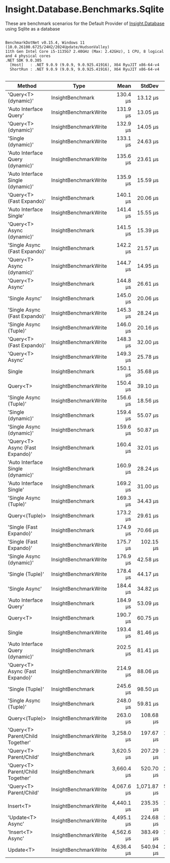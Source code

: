 ﻿# Insight.Database.Benchmarks.Sqlite

These are benchmark scenarios for the Default Provider of [Insight.Database](https://github.com/jonwagner/Insight.Database) using Sqlite as a database

```

BenchmarkDotNet v0.15.4, Windows 11 (10.0.26100.6725/24H2/2024Update/HudsonValley)
11th Gen Intel Core i5-1135G7 2.40GHz (Max: 2.42GHz), 1 CPU, 8 logical and 4 physical cores
.NET SDK 9.0.305
  [Host]   : .NET 9.0.9 (9.0.9, 9.0.925.41916), X64 RyuJIT x86-64-v4
  ShortRun : .NET 9.0.9 (9.0.9, 9.0.925.41916), X64 RyuJIT x86-64-v4


```
| Method                            | Type                  | Mean       | StdDev      | Error     | Median     | Min        | Max        | Op/s    | Allocated |
|---------------------------------- |---------------------- |-----------:|------------:|----------:|-----------:|-----------:|-----------:|--------:|----------:|
| &#39;Query&lt;T&gt; (dynamic)&#39;              | InsightBenchmark      |   130.4 μs |    13.12 μs |   6.90 μs |   130.4 μs |   108.7 μs |   167.6 μs | 7,668.3 |   7.62 KB |
| &#39;Auto Interface Query&#39;            | InsightBenchmarkWrite |   131.9 μs |    13.05 μs |   6.69 μs |   132.3 μs |   113.9 μs |   167.2 μs | 7,583.9 |   8.12 KB |
| &#39;Query&lt;T&gt; (dynamic)&#39;              | InsightBenchmarkWrite |   132.9 μs |    14.05 μs |   7.39 μs |   130.3 μs |   111.4 μs |   170.1 μs | 7,527.1 |   7.62 KB |
| &#39;Single (dynamic)&#39;                | InsightBenchmarkWrite |   133.1 μs |    24.63 μs |  12.78 μs |   127.7 μs |   110.3 μs |   227.4 μs | 7,514.9 |   7.63 KB |
| &#39;Auto Interface Query (dynamic)&#39;  | InsightBenchmarkWrite |   135.6 μs |    23.61 μs |  12.25 μs |   131.5 μs |   109.8 μs |   218.7 μs | 7,373.1 |   7.94 KB |
| &#39;Auto Interface Single (dynamic)&#39; | InsightBenchmarkWrite |   135.9 μs |    15.59 μs |   8.09 μs |   133.3 μs |   114.4 μs |   175.1 μs | 7,356.9 |   7.94 KB |
| &#39;Query&lt;T&gt; (Fast Expando)&#39;         | InsightBenchmark      |   140.1 μs |    20.06 μs |  10.41 μs |   134.9 μs |   112.8 μs |   190.7 μs | 7,140.2 |   7.62 KB |
| &#39;Auto Interface Single&#39;           | InsightBenchmarkWrite |   141.4 μs |    15.55 μs |   8.17 μs |   135.7 μs |   119.8 μs |   194.6 μs | 7,074.0 |   8.12 KB |
| &#39;Query&lt;T&gt; Async (dynamic)&#39;        | InsightBenchmark      |   141.5 μs |    15.39 μs |   7.99 μs |   139.2 μs |   116.4 μs |   187.3 μs | 7,067.1 |   8.06 KB |
| &#39;Single Async (Fast Expando)&#39;     | InsightBenchmark      |   142.2 μs |    21.57 μs |  11.20 μs |   137.1 μs |   114.6 μs |   206.9 μs | 7,034.6 |   8.06 KB |
| &#39;Query&lt;T&gt; Async (dynamic)&#39;        | InsightBenchmarkWrite |   144.7 μs |    14.95 μs |   7.66 μs |   142.4 μs |   119.5 μs |   180.3 μs | 6,913.0 |   8.06 KB |
| &#39;Query&lt;T&gt; Async&#39;                  | InsightBenchmark      |   144.8 μs |    26.61 μs |  14.55 μs |   137.1 μs |   119.8 μs |   226.6 μs | 6,907.4 |   8.24 KB |
| &#39;Single Async&#39;                    | InsightBenchmark      |   145.0 μs |    20.06 μs |  10.82 μs |   140.7 μs |   120.6 μs |   216.2 μs | 6,897.7 |   8.24 KB |
| &#39;Single Async (Fast Expando)&#39;     | InsightBenchmarkWrite |   145.3 μs |    28.24 μs |  14.48 μs |   137.5 μs |   116.4 μs |   240.2 μs | 6,883.8 |   8.06 KB |
| &#39;Single Async (Tuple)&#39;            | InsightBenchmarkWrite |   146.0 μs |    20.16 μs |  10.47 μs |   139.1 μs |   126.0 μs |   207.7 μs | 6,849.2 |   9.23 KB |
| &#39;Query&lt;T&gt; (Fast Expando)&#39;         | InsightBenchmarkWrite |   148.3 μs |    32.00 μs |  17.04 μs |   136.2 μs |   109.2 μs |   276.3 μs | 6,743.7 |   7.62 KB |
| &#39;Query&lt;T&gt; Async&#39;                  | InsightBenchmarkWrite |   149.3 μs |    25.78 μs |  13.38 μs |   142.4 μs |   118.0 μs |   243.6 μs | 6,698.5 |   8.24 KB |
| Single                            | InsightBenchmark      |   150.1 μs |    35.68 μs |  18.75 μs |   141.9 μs |   109.5 μs |   283.6 μs | 6,663.7 |   7.81 KB |
| Query&lt;T&gt;                          | InsightBenchmarkWrite |   150.4 μs |    39.10 μs |  20.05 μs |   138.3 μs |   111.2 μs |   266.9 μs | 6,650.0 |    7.8 KB |
| &#39;Single Async (Tuple)&#39;            | InsightBenchmarkWrite |   156.6 μs |    18.56 μs |   9.52 μs |   152.1 μs |   129.8 μs |   206.5 μs | 6,384.6 |   9.27 KB |
| &#39;Single (dynamic)&#39;                | InsightBenchmark      |   159.4 μs |    55.07 μs |  28.95 μs |   134.6 μs |   111.4 μs |   340.9 μs | 6,275.1 |   7.63 KB |
| &#39;Single Async (dynamic)&#39;          | InsightBenchmark      |   159.6 μs |    50.87 μs |  26.40 μs |   141.9 μs |   117.1 μs |   366.9 μs | 6,266.9 |   8.06 KB |
| &#39;Query&lt;T&gt; Async (Fast Expando)&#39;   | InsightBenchmark      |   160.4 μs |    32.01 μs |  16.83 μs |   154.4 μs |   120.1 μs |   279.4 μs | 6,234.3 |   8.06 KB |
| &#39;Auto Interface Single (dynamic)&#39; | InsightBenchmark      |   160.9 μs |    28.24 μs |  15.03 μs |   154.3 μs |   114.8 μs |   240.7 μs | 6,216.2 |   7.94 KB |
| &#39;Auto Interface Single&#39;           | InsightBenchmark      |   169.2 μs |    31.00 μs |  16.29 μs |   165.0 μs |   121.5 μs |   271.2 μs | 5,910.3 |   8.12 KB |
| &#39;Single Async (Tuple)&#39;            | InsightBenchmark      |   169.3 μs |    34.43 μs |  18.10 μs |   161.7 μs |   127.9 μs |   286.4 μs | 5,905.4 |   9.23 KB |
| Query&lt;(Tuple)&gt;                    | InsightBenchmark      |   173.2 μs |    29.61 μs |  15.56 μs |   163.7 μs |   137.2 μs |   262.1 μs | 5,773.7 |   8.78 KB |
| &#39;Single (Fast Expando)&#39;           | InsightBenchmark      |   174.9 μs |    70.66 μs |  36.67 μs |   141.5 μs |   109.5 μs |   346.6 μs | 5,716.0 |   7.63 KB |
| &#39;Single (Fast Expando)&#39;           | InsightBenchmarkWrite |   175.7 μs |   102.15 μs |  54.39 μs |   128.8 μs |   110.0 μs |   434.1 μs | 5,692.3 |   7.63 KB |
| &#39;Single Async (dynamic)&#39;          | InsightBenchmarkWrite |   176.9 μs |    42.58 μs |  21.83 μs |   169.8 μs |   116.3 μs |   326.6 μs | 5,653.0 |   8.06 KB |
| &#39;Single (Tuple)&#39;                  | InsightBenchmarkWrite |   178.4 μs |    44.17 μs |  23.51 μs |   162.0 μs |   122.7 μs |   291.1 μs | 5,605.3 |   8.73 KB |
| &#39;Single Async&#39;                    | InsightBenchmarkWrite |   184.4 μs |    34.82 μs |  18.54 μs |   178.8 μs |   129.6 μs |   305.7 μs | 5,424.3 |   8.24 KB |
| &#39;Auto Interface Query&#39;            | InsightBenchmark      |   184.9 μs |    53.09 μs |  27.55 μs |   169.7 μs |   121.1 μs |   320.8 μs | 5,409.8 |   8.12 KB |
| Query&lt;T&gt;                          | InsightBenchmark      |   190.7 μs |    60.75 μs |  32.77 μs |   179.6 μs |   113.2 μs |   325.0 μs | 5,244.0 |    7.8 KB |
| Single                            | InsightBenchmarkWrite |   193.4 μs |    81.46 μs |  42.28 μs |   164.8 μs |   114.0 μs |   445.1 μs | 5,170.1 |   7.81 KB |
| &#39;Auto Interface Query (dynamic)&#39;  | InsightBenchmark      |   202.5 μs |    81.41 μs |  41.74 μs |   176.2 μs |   117.7 μs |   406.7 μs | 4,937.8 |   7.94 KB |
| &#39;Query&lt;T&gt; Async (Fast Expando)&#39;   | InsightBenchmarkWrite |   214.9 μs |    88.06 μs |  46.28 μs |   177.5 μs |   129.2 μs |   443.2 μs | 4,653.5 |   8.06 KB |
| &#39;Single (Tuple)&#39;                  | InsightBenchmark      |   245.6 μs |    98.50 μs |  50.50 μs |   212.7 μs |   137.5 μs |   500.3 μs | 4,071.6 |   8.73 KB |
| &#39;Single Async (Tuple)&#39;            | InsightBenchmark      |   248.0 μs |    59.81 μs |  31.85 μs |   250.2 μs |   133.1 μs |   357.9 μs | 4,031.8 |   9.27 KB |
| Query&lt;(Tuple)&gt;                    | InsightBenchmarkWrite |   263.0 μs |   108.68 μs |  55.72 μs |   229.0 μs |   128.0 μs |   520.0 μs | 3,802.1 |   8.78 KB |
| &#39;Query&lt;T&gt; Parent/Child Together&#39;  | InsightBenchmarkWrite | 3,258.0 μs |   197.67 μs | 103.89 μs | 3,258.3 μs | 2,842.9 μs | 3,606.6 μs |   306.9 |  21.95 KB |
| &#39;Query&lt;T&gt; Parent/Child&#39;           | InsightBenchmark      | 3,620.5 μs |   207.29 μs | 106.28 μs | 3,571.1 μs | 3,239.0 μs | 4,084.1 μs |   276.2 |   22.9 KB |
| &#39;Query&lt;T&gt; Parent/Child Together&#39;  | InsightBenchmark      | 3,660.4 μs |   520.70 μs | 270.26 μs | 3,491.4 μs | 2,912.2 μs | 4,892.5 μs |   273.2 |  21.95 KB |
| &#39;Query&lt;T&gt; Parent/Child&#39;           | InsightBenchmarkWrite | 4,067.6 μs | 1,071.87 μs | 536.71 μs | 3,765.8 μs | 3,121.8 μs | 7,508.8 μs |   245.8 |   22.9 KB |
|                                   |                       |            |             |           |            |            |            |         |           |
| Insert&lt;T&gt;                         | InsightBenchmarkWrite | 4,440.1 μs |   235.35 μs | 117.85 μs | 4,356.7 μs | 4,001.6 μs | 4,941.9 μs |   225.2 |    6.1 KB |
| &#39;Update&lt;T&gt; Async&#39;                 | InsightBenchmarkWrite | 4,495.1 μs |   224.68 μs | 112.50 μs | 4,477.1 μs | 4,060.6 μs | 5,141.8 μs |   222.5 |   6.91 KB |
| &#39;Insert&lt;T&gt; Async&#39;                 | InsightBenchmarkWrite | 4,562.6 μs |   383.49 μs | 194.28 μs | 4,516.6 μs | 3,923.7 μs | 5,604.0 μs |   219.2 |   6.67 KB |
| Update&lt;T&gt;                         | InsightBenchmarkWrite | 4,636.4 μs |   540.94 μs | 277.34 μs | 4,453.6 μs | 4,049.9 μs | 5,911.2 μs |   215.7 |   6.36 KB |
